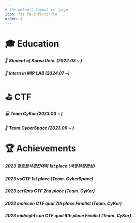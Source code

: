 ```yaml
---
# the default layout is 'page'
icon: fas fa-info-circle
order: 4
---
```


# 🎓 Education
##### 🐯 Student of Korea Univ. (2022.03 ~ )
##### 🐤 Intern in MIR LAB (2024.07 ~)

# ⛳️ CTF
##### 💻 Team CyKor (2023.03 ~ )
##### 🚀 Team CyberSpace (2023.09 ~ )

# 🏆 Achievements
##### 2023 암호분석경진대회 1st place (국방부장관상)

##### 2023 vsCTF 1st place (Team. CyberSpace)

##### 2023 zer0pts CTF 2nd place (Team. CyKor)

##### 2023 molecon CTF qual 7th place Finalist (Team. CyKor)

##### 2023 midnight sun CTF qual 6th place Finalist (Team. CyKor)
